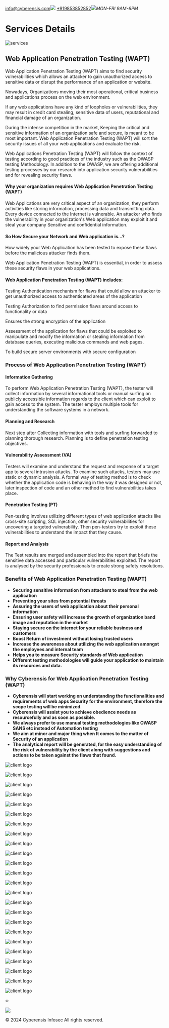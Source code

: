 [info@cyberensis.com](mailto:info@cyberensis.com)![](https://www.cyberensis.com/assets/img/icon/head.png) [+919853852852](tel:+919853852852)![](https://www.cyberensis.com/assets/img/icon/clock.png)_MON-FRI 9AM-6PM_

# Services Details

![services](https://www.cyberensis.com/assets/img/services/wapt.jpg)

## Web Application Penetration Testing (WAPT)

Web Application Penetration Testing (WAPT) aims to find security vulnerabilities which allows an attacker to gain unauthorized access to sensitive data or disrupt the performance of an application or website.

Nowadays, Organizations moving their most operational, critical business and applications process on the web environment.

If any web applications have any kind of loopholes or vulnerabilities, they may result in credit card stealing, sensitive data of users, reputational and financial damage of an organization.

During the intense competition in the market, Keeping the critical and sensitive information of an organization safe and secure, is meant to be most important. Web Application Penetration Testing (WAPT) will sort the security issues of all your web applications and evaluate the risk.

Web Applications Penetration Testing (WAPT) will follow the context of testing according to good practices of the industry such as the OWASP testing Methodology. In addition to the OWASP, we are offering additional testing processes by our research into application security vulnerabilities and for revealing security flaws.

#### Why your organization requires Web Application Penetration Testing (WAPT)

Web Applications are very critical aspect of an organization, they perform activities like storing information, processing data and transmitting data. Every device connected to the Internet is vulnerable. An attacker who finds the vulnerability in your organization's Web application may exploit it and steal your company Sensitive and confidential information.

#### So How Secure your Network and Web application is…?

How widely your Web Application has been tested to expose these flaws before the malicious attacker finds them.

Web Application Penetration Testing (WAPT) is essential, in order to assess these security flaws in your web applications.

#### Web Application Penetration Testing (WAPT) includes:

Testing Authentication mechanism for flaws that could allow an attacker to get unauthorized access to authenticated areas of the application

Testing Authorization to find permission flaws around access to functionality or data

Ensures the strong encryption of the application

Assessment of the application for flaws that could be exploited to manipulate and modify the information or stealing information from database queries, executing malicious commands and web pages.

To build secure server environments with secure configuration

### Process of Web Application Penetration Testing (WAPT)

#### Information Gathering

To perform Web Application Penetration Testing (WAPT), the tester will collect information by several informational tools or manual surfing on publicly accessible information regards to the client which can exploit to gain access to the system. The tester employs multiple tools for understanding the software systems in a network.

#### Planning and Research

Next step after Collecting information with tools and surfing forwarded to planning thorough research. Planning is to define penetration testing objectives.

#### Vulnerability Assessment (VA)

Testers will examine and understand the request and response of a target app to several intrusion attacks. To examine such attacks, testers may use static or dynamic analysis. A formal way of testing method is to check whether the application code is behaving in the way it was designed or not, later inspection of code and an other method to find vulnerabilities takes place.

#### Penetration Testing (PT)

Pen-testing involves utilizing different types of web application attacks like cross-site scripting, SQL injection, other security vulnerabilities for uncovering a targeted vulnerability. Then pen-testers try to exploit these vulnerabilities to understand the impact that they cause.

#### Report and Analysis

The Test results are merged and assembled into the report that briefs the sensitive data accessed and particular vulnerabilities exploited. The report is analysed by the security professionals to create strong safety resolutions.

### Benefits of Web Application Penetration Testing (WAPT)

- **Securing sensitive information from attackers to steal from the web application**
- **Preventing your sites from potential threats**
- **Assuring the users of web application about their personal information**
- **Ensuring user safety will increase the growth of organization band image and reputation in the market**
- **Staying secure on the internet for your reliable business and customers**
- **Boost Return of investment without losing trusted users**
- **Increase the awareness about utilizing the web application amongst the employees and internal team**
- **Helps you to measure Security standards of Web application**
- **Different testing methodologies will guide your application to maintain its resources and data.**

### Why Cyberensis for Web Application Penetration Testing (WAPT)

- **Cyberensis will start working on understanding the functionalities and requirements of web apps Security for the environment, therefore the scope testing will be minimized.**
- **Cyberensis will assist you to achieve obedience needs as resourcefully and as soon as possible.**
- **We always prefer to use manual testing methodologies like OWASP SANS etc instead of Automation testing**
- **We aim at minor and major thing when It comes to the matter of Security of an application**
- **The analytical report will be generated, for the easy understanding of the risk of vulnerability by the client along with suggestions and actions to be taken against the flaws that found.**

![client logo](https://www.cyberensis.com/assets/img/client-logos/MC.jpg)

![client logo](https://www.cyberensis.com/assets/img/client-logos/mslogo.jpg)

![client logo](https://www.cyberensis.com/assets/img/client-logos/pinterest.jpg)

![client logo](https://www.cyberensis.com/assets/img/client-logos/Skyscanner-Logo.png)

![client logo](https://www.cyberensis.com/assets/img/client-logos/sophos.jpg)

![client logo](https://www.cyberensis.com/assets/img/client-logos/wu.png)

![client logo](https://www.cyberensis.com/assets/img/client-logos/google.png)

![client logo](https://www.cyberensis.com/assets/img/client-logos/apple.jpg)

![client logo](https://www.cyberensis.com/assets/img/client-logos/comcast.jpg)

![client logo](https://www.cyberensis.com/assets/img/client-logos/dod.jpg)

![client logo](https://www.cyberensis.com/assets/img/client-logos/facebook.jpg)

![client logo](https://www.cyberensis.com/assets/img/client-logos/Harvard.jpg)

![client logo](https://www.cyberensis.com/assets/img/client-logos/MC.jpg)

![client logo](https://www.cyberensis.com/assets/img/client-logos/mslogo.jpg)

![client logo](https://www.cyberensis.com/assets/img/client-logos/pinterest.jpg)

![client logo](https://www.cyberensis.com/assets/img/client-logos/Skyscanner-Logo.png)

![client logo](https://www.cyberensis.com/assets/img/client-logos/sophos.jpg)

![client logo](https://www.cyberensis.com/assets/img/client-logos/wu.png)

![client logo](https://www.cyberensis.com/assets/img/client-logos/google.png)

![client logo](https://www.cyberensis.com/assets/img/client-logos/apple.jpg)

![client logo](https://www.cyberensis.com/assets/img/client-logos/comcast.jpg)

![client logo](https://www.cyberensis.com/assets/img/client-logos/dod.jpg)

![client logo](https://www.cyberensis.com/assets/img/client-logos/facebook.jpg)

![client logo](https://www.cyberensis.com/assets/img/client-logos/Harvard.jpg)

‹›

[![](https://www.cyberensis.com/assets/img/icon/call-1.png)](tel:+919853852852)

© 2024 Cyberensis Infosec
All rights reserved.